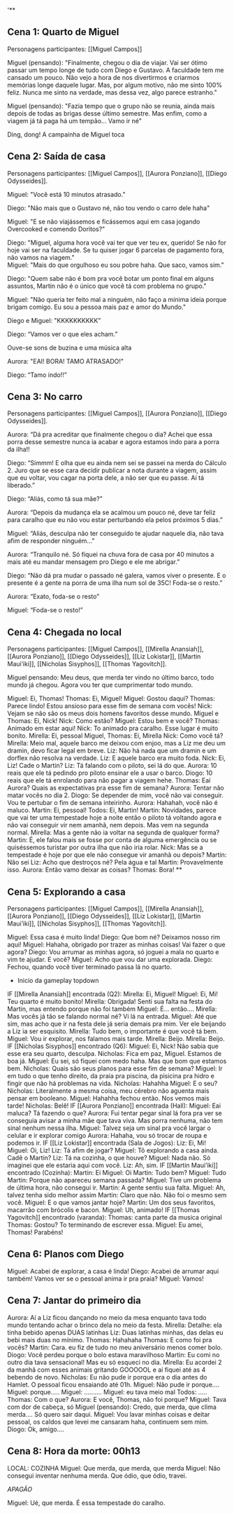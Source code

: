 '**

## Cena 1: Quarto de Miguel

Personagens participantes: [[Miguel Campos]]
  

Miguel (pensando): "Finalmente, chegou o dia de viajar. Vai ser ótimo passar um tempo longe de tudo com Diego e Gustavo. A faculdade tem me cansado um pouco. Não vejo a hora de nos divertirmos e criarmos memórias longe daquele lugar. Mas, por algum motivo, não me sinto 100% feliz. Nunca me sinto na verdade, mas dessa vez, algo parece estranho."

  

Miguel (pensando): "Fazia tempo que o grupo não se reunia, ainda mais depois de todas as brigas desse último semestre. Mas enfim, como a viagem já tá paga há um tempão… Vamo ir né"

  

Ding, dong! A campainha de Miguel toca

  

## Cena 2: Saída de casa

  Personagens participantes: [[Miguel Campos]], [[Aurora Ponziano]], [[Diego Odysseides]].

Miguel: "Você está 10 minutos atrasado."

Diego: "Não mais que o Gustavo né, não tou vendo o carro dele haha"

Miguel: "E se não viajássemos e ficássemos aqui em casa jogando Overcooked e comendo Doritos?"

Diego: "Miguel, alguma hora você vai ter que ver teu ex, querido! Se não for hoje vai ser na faculdade. Se tu quiser jogar 6 parcelas de pagamento fora, não vamos na viagem."  
Miguel: "Mais do que orgulhoso eu sou pobre haha. Que saco, vamos sim."

Diego: "Quem sabe não é bom pra você botar um ponto final em alguns assuntos, Martin não é o único que você tá com problema no grupo."

Miguel: "Não queria ter feito mal a ninguém, não faço a mínima ideia porque brigam comigo. Eu sou a pessoa mais paz e amor do Mundo."

Diego e Miguel: "KKKKKKKKKK”

Diego: “Vamos ver o que eles acham.”

  

Ouve-se sons de buzina e uma música alta

  

Aurora: "EAI! BORA! TAMO ATRASADO!" 

Diego: “Tamo indo!!”

  

## Cena 3: No carro

Personagens participantes: [[Miguel Campos]], [[Aurora Ponziano]], [[Diego Odysseides]].
  

Aurora: “Dá pra acreditar que finalmente chegou o dia? Achei que essa porra desse semestre nunca ia acabar e agora estamos indo para a porra da ilha!!

Diego: “Simmm! E olha que eu ainda nem sei se passei na merda do Cálculo 2. Juro que se esse cara decidir publicar a nota durante a viagem, assim que eu voltar, vou cagar na porta dele, a não ser que eu passe. Aí tá liberado.”

Diego: “Aliás, como tá sua mãe?”

Aurora: “Depois da mudança ela se acalmou um pouco né, deve tar feliz para caralho que eu não vou estar perturbando ela pelos próximos 5 dias.” 

Miguel: “Aliás, desculpa não ter conseguido te ajudar naquele dia, não tava afim de responder ninguém…”

Aurora: “Tranquilo né. Só fiquei na chuva fora de casa por 40 minutos a mais até eu mandar mensagem pro Diego e ele me abrigar.”

Diego: “Não dá pra mudar o passado né galera, vamos viver o presente. E o presente é a gente na porra de uma ilha num sol de 35C! Foda-se o resto.”

Aurora: “Exato, foda-se o resto”

Miguel: “Foda-se o resto!”




## **Cena 4: Chegada no local**

Personagens participantes: [[Miguel Campos]], [[Mirella Anansiah]], [[Aurora Ponziano]], [[Diego Odysseides]], [[Liz Lokistar]], [[Martin Maui’iki]], [[Nicholas Sisyphos]], [[Thomas Yagovitch]]. 

Miguel pensando: Meu deus, que merda ter vindo no último barco, todo mundo já chegou. Agora vou ter que cumprimentar todo mundo.

Miguel: Ei, Thomas!
Thomas: Ei, Miguel!
Miguel: Gostou daqui?
Thomas: Parece lindo! Estou ansioso para esse fim de semana com vocês!
Nick: Vejam se não são os meus dois homens favoritos desse mundo. 
Miguel e Thomas: Ei, Nick!
Nick: Como estão?
Miguel: Estou bem e você?
Thomas: Animado em estar aqui!
Nick: To animado pra caralho. Esse lugar é muito bonito.
Mirella: Ei, pessoal
Miguel, Thomas: Ei, Mirella
Nick: Como você tá?
Mirella: Meio mal, aquele barco me deixou com enjoo, mas a Liz me deu um dramin, devo ficar legal em breve.
Liz: Não há nada que um dramin e um dorflex não resolva na verdade.
Liz: E aquele barco era muito foda. 
Nick: Ei, Liz! Cade o Martin?
Liz: Tá falando com o piloto, sei lá do que.
Aurora: 10 reais que ele tá pedindo pro piloto ensinar ele a usar o barco.
Diogo: 10 reais que ele tá enrolando para não pagar a viagem hehe. 
Thomas: Eaí Aurora? Quais as expectativas pra esse fim de semana?
Aurora: Tentar não matar vocês no dia 2. 
Diogo: Se depender de mim, você não vai conseguir.  Vou te pertubar o fim de semana inteirinho.
Aurora: Hahahah, você não é maluco.
Martin: Ei, pessoal!
Todos: Ei, Martin!
Martin: Novidades, parece que vai ter uma tempestade hoje a noite então o piloto tá voltando agora e não vai conseguir vir nem amanhã, nem depois. Mas vem na segunda normal.
Mirella: Mas a gente não ia voltar na segunda de qualquer forma?
Martin: É, ele falou mais se fosse por conta de alguma emergência ou se quiséssemos turistar por outra ilha que não iria rolar. 
Nick: Mas se a tempestade é hoje por que ele não consegue vir amanhã ou depois?
Martin: Não sei
Liz: Acho que destroços né? Pela água e tal
Martin: Provavelmente isso.
Aurora: Então vamo deixar as coisas? 
Thomas: Bora!
**

## Cena 5: Explorando a casa
Personagens participantes: [[Miguel Campos]], [[Mirella Anansiah]], [[Aurora Ponziano]], [[Diego Odysseides]], [[Liz Lokistar]], [[Martin Maui’iki]], [[Nicholas Sisyphos]], [[Thomas Yagovitch]]. 

Miguel: Essa casa é muito linda!
Diego: Que bom né? Deixamos nosso rim aqui! 
Miguel: Hahaha, obrigado por trazer as minhas coisas! Vai fazer o que agora?
Diego: Vou arrumar as minhas agora, só joguei a mala no quarto e vim te ajudar. E você?
Miguel: Acho que vou dar uma explorada.
Diego: Fechou, quando você tiver terminado passa lá no quarto.
* Inicio da gameplay topdown

IF [[Mirella Anansiah]] encontrada (Q2): 
	Mirella: Ei, Miguel! 
	Miguel: Ei, Mi! Teu quarto é muito bonito! 
	Mirella: Obrigada! Senti sua falta na festa do Martin, mas entendo porque não foi também
	Miguel: É... então....
	Mirella: Mas vocês já tão se falando normal né? Vi lá na entrada.
	Miguel: Até que sim, mas acho que ir na festa dele já seria demais pra mim. Ver ele beijando a Liz ia ser esquisito.
	Mirella: Tudo bem, o importante é que você tá bem. 
	Miguel: Vou ir explorar, nos falamos mais tarde.
	Mirella: Beijo.
	Mirella: Beijo.
IF [[Nicholas Sisyphos]] encontrado (Q6):
	 Miguel: Ei, Nick! Não sabia que esse era seu quarto, desculpa.
	 Nicholas: Fica em paz, Miguel. Estamos de boa já.
	 Miguel: Eu sei, só fiquei com medo haha. Mas que bom que estamos bem.
	 Nicholas: Quais são seus planos para esse fim de semana? 
	 Miguel: Ir em tudo o que tenho direito, da praia pra piscina, da pisicina pra hidro e fingir que não há problemas na vida. 
	 Nicholas:  Hahahha
	 Miguel: E o seu? 
	 Nicholas: Literalmente a mesma coisa, meu cérebro não aguenta mais pensar em booleano.
	 Miguel: Hahahha fechou então. Nos vemos mais tarde!
	 Nicholas: Belê!
IF [[Aurora Ponziano]] encontrada (Hall):
	Miguel: Eai maluca? Tá fazendo o que? 
	Aurora: Fui tentar pegar sinal lá fora pra ver se conseguia avisar a minha mãe que tava viva. Mas porra nenhuma, não tem sinal nenhum nessa ilha.
	Miguel: Talvez seja um sinal pra você largar o celular e ir explorar comigo
	Aurora: Hahaha, vou só trocar de roupa e podemos ir.
IF [[Liz Lokistar]] encontrada (Sala de Jogos): 
	Liz: Ei, Mi!
	Miguel: Oi, Liz!
	Liz: Tá afim de jogar? 
	Miguel: Tô explorando a casa ainda. Cadê o Martin? 
	Liz: Tá na cozinha, o que houve?
	Miguel: Nada não. Só imaginei que ele estaria aqui com você.
	Liz: Ah, sim. 
IF [[Martin Maui’iki]] encontrado (Cozinha):
	Martin: Ei
	Miguel: Oi 
	Martin: Tudo bem? 
	Miguel: Tudo
	Martin: Porque não apareceu semana passada?
	Miguel: Tive um problema de última hora, não consegui ir.
	Martin: A gente sentiu sua falta. 
	Miguel: Ah, talvez tenha sido melhor assim
	Martin: Claro que não. Não foi o mesmo sem você.
	Miguel: E o que vamos jantar hoje?
	Martin: Um dos seus favoritos, macarrão com brócolis e bacon. 
	Miguel:  Uh, animado! 
IF [[Thomas Yagovitch]] encontrado (varanda):
	Thomas: canta parte da musica original 
	Thomas: Gostou? To terminando de escrever essa.
	Miguel: Eu amei, Thomas! Parabéns!

## Cena 6: Planos com Diego
Miguel: Acabei de explorar, a casa é linda! 
Diego: Acabei de arrumar aqui também! Vamos ver se o pessoal anima ir pra praia?
Miguel: Vamos! 

## Cena 7: Jantar do primeiro dia
Aurora: Aí a Liz ficou dançando no meio da mesa enquanto tava todo mundo tentando achar o brinco dela no meio da festa.
Mirella: Detalhe: ela tinha bebido apenas DUAS latinhas
Liz: Duas latinhas minhas, das delas eu bebi mais duas no mínimo.
Thomas: Hahahaha 
Thomas: E como foi pra vocês? 
Martin: Cara. eu fiz de tudo no meu aniversário menos comer bolo.
Diogo: Você perdeu porque o bolo estava maravilhoso
Martin: Eu comi no outro dia tava sensacional! Mas eu só esqueci no dia.
Mirella: Eu acordei 2 da manhã com esses animais gritando GOOOOOL e aí fiquei até as 4 bebendo de novo. 
Nicholas: Eu não pude ir porque era o dia antes do Hamlet. O pessoal ficou ensaiando até 01h.
Miguel: Não pude ir porque....
Miguel: porque.....
Miguel: ..........
Miguel: eu tava meio mal
Todos: .....
Thomas: Com o que? 
Aurora: E você, Thomas, não foi porque?
Miguel: Tava com dor de cabeça, só
Miguel (pensando): Credo, que merda, que clima merda.... Só quero sair daqui.
Miguel: Vou lavar minhas coisas e deitar pessoal, os caldos que levei me cansaram haha, continuem sem mim.
Diogo: Ok, amigo....

## Cena 8: Hora da morte: 00h13
LOCAL: COZINHA
Miguel: Que merda, que merda, que merda
Miguel: Não consegui inventar nenhuma merda. Que ódio, que ódio, travei.

*APAGÃO*

Miguel: Ué, que merda. É essa tempestade do caralho. 
